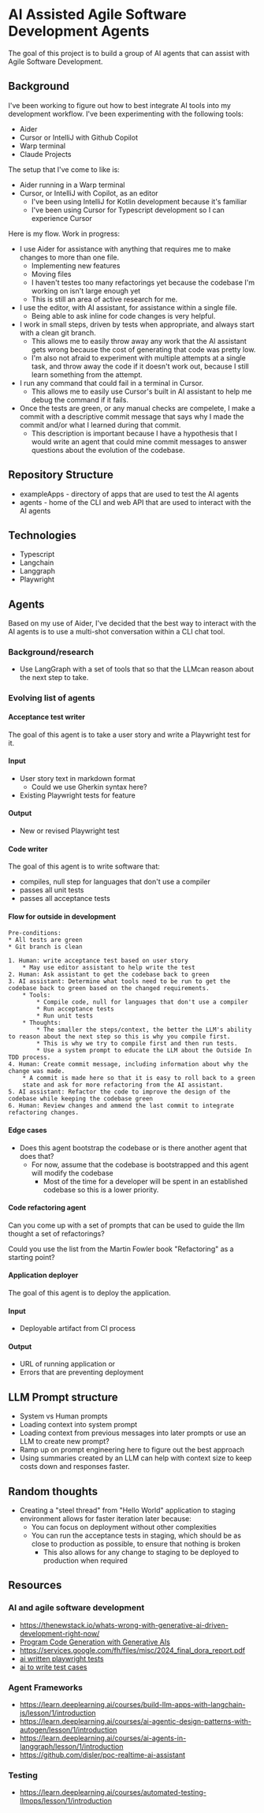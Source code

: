 # AI Assisted Agile Software Development Agents

The goal of this project is to build a group of AI agents that can assist with Agile Software Development.

## Background

I've been working to figure out how to best integrate AI tools into my development workflow.
I've been experimenting with the following tools:

* Aider
* Cursor or IntelliJ with Github Copilot
* Warp terminal
* Claude Projects

The setup that I've come to like is:

* Aider running in a Warp terminal
* Cursor, or IntelliJ with Copilot, as an editor
    * I've been using IntelliJ for Kotlin development because it's familiar
    * I've been using Cursor for Typescript development so I can experience Cursor

Here is my flow. Work in progress:

* I use Aider for assistance with anything that requires me to make changes to more than one file.
    * Implementing new features
    * Moving files
    * I haven't testes too many refactorings yet because the codebase I'm working on isn't large enough yet
    * This is still an area of active research for me.
* I use the editor, with AI assistant, for assistance within a single file.
    * Being able to ask inline for code changes is very helpful.
* I work in small steps, driven by tests when appropriate, and always start with a clean git branch.
    * This allows me to easily throw away any work that the AI assistant gets wrong
    because the cost of generating that code was pretty low.
    * I'm also not afraid to experiment with multiple attempts at a single task,
    and throw away the code if it doesn't work out, because I still learn something from the attempt.
* I run any command that could fail in a terminal in Cursor.
    * This allows me to easily use Cursor's built in AI assistant to help me debug the command if it fails.
* Once the tests are green, or any manual checks are compelete, I make a commit with a descriptive
    commit message that says why I made the commit and/or what I learned during that commit.
    * This description is important because I have a hypothesis that I would write an agent
    that could mine commit messages to answer questions about the evolution of the codebase.

## Repository Structure

* exampleApps - directory of apps that are used to test the AI agents
* agents - home of the CLI and web API that are used to interact with the AI agents

## Technologies

* Typescript
* Langchain
* Langgraph
* Playwright

## Agents

Based on my use of Aider, I've decided that the best way to interact with the AI agents is to use a multi-shot conversation within a CLI chat tool.

### Background/research

* Use LangGraph with a set of tools that so that the LLMcan reason about the next step to take.

### Evolving list of agents

#### Acceptance test writer

The goal of this agent is to take a user story and write a Playwright test for it.

#### Input
* User story text in markdown format
    * Could we use Gherkin syntax here?
* Existing Playwright tests for feature

#### Output
* New or revised Playwright test


#### Code writer

The goal of this agent is to write software that:

* compiles, null step for languages that don't use a compiler
* passes all unit tests
* passes all acceptance tests

#### Flow for outside in development
    Pre-conditions:
    * All tests are green
    * Git branch is clean

    1. Human: write acceptance test based on user story
        * May use editor assistant to help write the test
    2. Human: Ask assistant to get the codebase back to green
    3. AI assistant: Determine what tools need to be run to get the codebase back to green based on the changed requirements.
        * Tools:
            * Compile code, null for languages that don't use a compiler
            * Run acceptance tests
            * Run unit tests
        * Thoughts:
            * The smaller the steps/context, the better the LLM's ability to reason about the next step so this is why you compile first.
            * This is why we try to compile first and then run tests.
            * Use a system prompt to educate the LLM about the Outside In TDD process.
    4. Human: Create commit message, including information about why the change was made.
        * A commit is made here so that it is easy to roll back to a green
        state and ask for more refactoring from the AI assistant.
    5. AI assistant: Refactor the code to improve the design of the codebase while keeping the codebase green
    6. Human: Review changes and ammend the last commit to integrate refactoring changes.

#### Edge cases
* Does this agent bootstrap the codebase or is there another agent that does that?
    * For now, assume that the codebase is bootstrapped and this agent will modify the codebase
        * Most of the time for a developer will be spent in an established codebase
        so this is a lower priority.

#### Code refactoring agent

Can you come up with a set of prompts that can be used to guide the llm
thought a set of refactorings?

Could you use the list from the Martin Fowler book "Refactoring" as a starting point?

#### Application deployer

The goal of this agent is to deploy the application.

#### Input
* Deployable artifact from CI process

#### Output
* URL of running application
or
* Errors that are preventing deployment

## LLM Prompt structure

* System vs Human prompts
* Loading context into system prompt
* Loading context from previous messages into later prompts or use an LLM to create new prompt?
* Ramp up on prompt engineering here to figure out the best approach
* Using summaries created by an LLM can help with context size to keep
costs down and responses faster.

## Random thoughts

* Creating a "steel thread" from "Hello World" application to staging environment allows for faster iteration later because:
    * You can focus on deployment without other complexities
    * You can run the acceptance tests in staging, which should be as close to production as possible, to
        ensure that nothing is broken
        * This also allows for any change to staging to be deployed to production when required

## Resources

### AI and agile software development
* https://thenewstack.io/whats-wrong-with-generative-ai-driven-development-right-now/
* [Program Code Generation with Generative AIs](https://www.mdpi.com/1999-4893/17/2/62])
* https://services.google.com/fh/files/misc/2024_final_dora_report.pdf
* [ai written playwright tests](https://www.ranger.net/)
* [ai to write test cases](https://testrigor.com/)

### Agent Frameworks

* https://learn.deeplearning.ai/courses/build-llm-apps-with-langchain-js/lesson/1/introduction
* https://learn.deeplearning.ai/courses/ai-agentic-design-patterns-with-autogen/lesson/1/introduction
* https://learn.deeplearning.ai/courses/ai-agents-in-langgraph/lesson/1/introduction
* https://github.com/disler/poc-realtime-ai-assistant

### Testing

* https://learn.deeplearning.ai/courses/automated-testing-llmops/lesson/1/introduction
